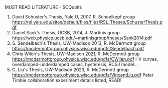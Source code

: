 MUST READ LITERATURE - SCQubits
1. David Schuster's Thesis, Yale U, 2007, R. Schoelkopf group
   https://rsl.yale.edu/sites/default/files/files/RSL_Theses/SchusterThesis.pdf
2. Daniel Sank's Thesis, UCSB, 2014, J. Martinis group
   https://web.physics.ucsb.edu/~martinisgroup/theses/Sank2014.pdf
3. S. Sendelbach's Thesis, UW-Madison 2013, R. McDermott group
   https://mcdermottgroup.physics.wisc.edu/pdfs/Sendelbach.pdf
4. Chris Wilen's Thesis, UW-Madison 2021, R. McDermott group
   https://mcdermottgroup.physics.wisc.edu/pdfs/CWilen.pdf
   I-V curves, overdamped-underdamped cases, hysteresis, RCSJ model...
5. C. Liu's Thesis, UW-Madison 2023, R. McDermott group
   https://mcdermottgroup.physics.wisc.edu/pdfs/VincentLiu.pdf
   Peter Timbie collaboration experiment details listed, READ!
